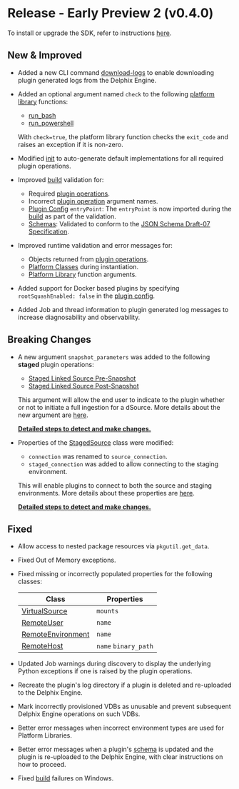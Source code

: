 # Release - Early Preview 2 (v0.4.0)

To install or upgrade the SDK, refer to instructions [here](/Getting_Started.md#installation).

## New & Improved

* Added a new CLI command [download-logs](/References/CLI.md#download-logs) to enable downloading plugin generated logs from the Delphix Engine.
* Added an optional argument named `check` to the following [platform library](/References/Platform_Libraries.md) functions:
    * [run_bash](/References/Platform_Libraries.md#run_bash)
    * [run_powershell](/References/Platform_Libraries.md#run_powershell)

    With `check=true`, the platform library function checks the `exit_code` and raises an exception if it is non-zero.

* Modified [init](/References/CLI.md#init) to auto-generate default implementations for all required plugin operations.
* Improved [build](/References/CLI.md#build) validation for:
    * Required [plugin operations](/References/Plugin_Operations.md).
    * Incorrect [plugin operation](/References/Plugin_Operations.md) argument names.
    * [Plugin Config](/References/Plugin_Config.md) `entryPoint`: The `entryPoint` is now imported during the [build](/References/CLI.md#build) as part of the validation.
    * [Schemas](/References/Schemas.md): Validated to conform to the [JSON Schema Draft-07 Specification](http://json-schema.org/specification-links.html#draft-7).
* Improved runtime validation and error messages for:
    * Objects returned from [plugin operations](/References/Plugin_Operations.md).
    * [Platform Classes](/References/Classes.md) during instantiation.
    * [Platform Library](/References/Platform_Libraries.md) function arguments.

* Added support for Docker based plugins by specifying `rootSquashEnabled: false` in the [plugin config](/References/Plugin_Config.md).
* Added Job and thread information to plugin generated log messages to increase diagnosability and observability.

## Breaking Changes

* A new argument `snapshot_parameters` was added to the following **staged** plugin operations:
    * [Staged Linked Source Pre-Snapshot](/References/Plugin_Operations.md#staged-linked-source-pre-snapshot)
    * [Staged Linked Source Post-Snapshot](/References/Plugin_Operations.md#staged-linked-source-post-snapshot)

    This argument will allow the end user to indicate to the plugin whether or not to initiate a full ingestion for a dSource. More details about the new argument are [here](/Building_Your_First_Plugin/Data_Ingestion.md#syncing).

    [**Detailed steps to detect and make changes.**](/Release_Notes/0.4.0/0.4.0_Breaking_Changes.md#new-argument-snapshot_parameters)

* Properties of the [StagedSource](/References/Classes.md#stagedsource) class were modified:
    * `connection` was renamed to `source_connection`.
    * `staged_connection` was added to allow connecting to the staging environment.

    This will enable plugins to connect to both the source and staging environments. More details about these properties are [here](/References/Classes.md#stagedsource).

    [**Detailed steps to detect and make changes.**](/Release_Notes/0.4.0/0.4.0_Breaking_Changes.md#stagedsource-properties-modified)

## Fixed

* Allow access to nested package resources via `pkgutil.get_data`.
* Fixed Out of Memory exceptions.
* Fixed missing or incorrectly populated properties for the following classes:

    | Class | Properties |
    | ----- | ---------- |
    | [VirtualSource](/References/Classes.md#virtualsource) | `mounts` |
    | [RemoteUser](/References/Classes.md#remoteuser) | `name` |
    | [RemoteEnvironment](/References/Classes.md#remoteenvironment) | `name` |
    | [RemoteHost](/References/Classes.md#remotehost) | `name` `binary_path` |

* Updated Job warnings during discovery to display the underlying Python exceptions if one is raised by the plugin operations.
* Recreate the plugin's log directory if a plugin is deleted and re-uploaded to the Delphix Engine.
* Mark incorrectly provisioned VDBs as unusable and prevent subsequent Delphix Engine operations on such VDBs.
* Better error messages when incorrect environment types are used for Platform Libraries.
* Better error messages when a plugin's [schema](/References/Schemas.md) is updated and the plugin is re-uploaded to the Delphix Engine, with clear instructions on how to proceed.
* Fixed [build](/References/CLI.md#build) failures on Windows.
